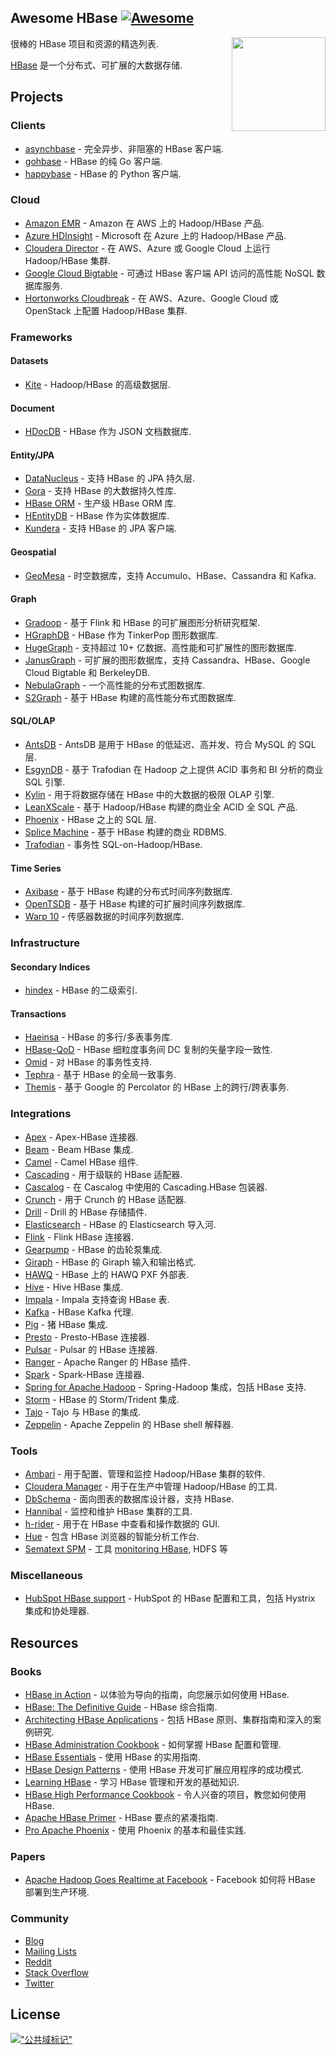 <div class="github-widget" data-repo="rayokota/awesome-hbase"></div>

## Awesome HBase [![Awesome](https://cdn.rawgit.com/sindresorhus/awesome/d7305f38d29fed78fa85652e3a63e154dd8e8829/media/badge.svg)](https://github.com/sindresorhus/awesome)

[<img src="https://cdn.rawgit.com/rayokota/awesome-hbase/c197f415/hbase_logo_with_orca-2.png" align="right" width="150">](http://hbase.apache.org/)

很棒的 HBase 项目和资源的精选列表.

[HBase](http://hbase.apache.org) 是一个分布式、可扩展的大数据存储.




    
## Projects

### Clients

* [asynchbase](https://github.com/OpenTSDB/asynchbase) - 完全异步、非阻塞的 HBase 客户端.
* [gohbase](https://github.com/tsuna/gohbase) - HBase 的纯 Go 客户端.
* [happybase](https://github.com/wbolster/happybase) - HBase 的 Python 客户端.


### Cloud

* [Amazon EMR](https://aws.amazon.com/emr/) - Amazon 在 AWS 上的 Hadoop/HBase 产品.
* [Azure HDInsight](https://azure.microsoft.com/en-us/services/hdinsight/) - Microsoft 在 Azure 上的 Hadoop/HBase 产品.
* [Cloudera Director](https://www.cloudera.com/products/product-components/cloudera-director.html) - 在 AWS、Azure 或 Google Cloud 上运行 Hadoop/HBase 集群.
* [Google Cloud Bigtable](https://cloud.google.com/bigtable/) - 可通过 HBase 客户端 API 访问的高性能 NoSQL 数据库服务.
* [Hortonworks Cloudbreak](https://hortonworks.com/open-source/cloudbreak/) - 在 AWS、Azure、Google Cloud 或 OpenStack 上配置 Hadoop/HBase 集群.

### Frameworks

#### Datasets

* [Kite](http://kitesdk.org) - Hadoop/HBase 的高级数据层.

#### Document

* [HDocDB](https://github.com/rayokota/hdocdb) - HBase 作为 JSON 文档数据库.

#### Entity/JPA

* [DataNucleus](http://www.datanucleus.org) - 支持 HBase 的 JPA 持久层.
* [Gora](http://gora.apache.org) - 支持 HBase 的大数据持久性库.
* [HBase ORM](https://github.com/flipkart-incubator/hbase-orm) - 生产级 HBase ORM 库.
* [HEntityDB](https://github.com/rayokota/hentitydb) - HBase 作为实体数据库.
* [Kundera](https://github.com/impetus-opensource/Kundera) - 支持 HBase 的 JPA 客户端.

#### Geospatial

* [GeoMesa](http://www.geomesa.org/) - 时空数据库，支持 Accumulo、HBase、Cassandra 和 Kafka.

#### Graph
* [Gradoop](https://github.com/dbs-leipzig/gradoop) - 基于 Flink 和 HBase 的可扩展图形分析研究框架.
* [HGraphDB](https://github.com/rayokota/hgraphdb) - HBase 作为 TinkerPop 图形数据库.
* [HugeGraph](https://github.com/apache/incubator-hugegraph) - 支持超过 10+ 亿数据、高性能和可扩展性的图形数据库.
* [JanusGraph](http://janusgraph.org/) - 可扩展的图形数据库，支持 Cassandra、HBase、Google Cloud Bigtable 和 BerkeleyDB.
* [NebulaGraph](https://github.com/vesoft-inc/nebula) - 一个高性能的分布式图数据库.
* [S2Graph](http://s2graph.incubator.apache.org) - 基于 HBase 构建的高性能分布式图数据库.

#### SQL/OLAP

* [AntsDB](http://antsdb.com/) - AntsDB 是用于 HBase 的低延迟、高并发、符合 MySQL 的 SQL 层.
* [EsgynDB](https://esgyn.com/) - 基于 Trafodian 在 Hadoop 之上提供 ACID 事务和 BI 分析的商业 SQL 引擎.
* [Kylin](http://kylin.apache.org) - 用于将数据存储在 HBase 中的大数据的极限 OLAP 引擎.
* [LeanXScale](http://www.leanxcale.com) - 基于 Hadoop/HBase 构建的商业全 ACID 全 SQL 产品.
* [Phoenix](https://phoenix.apache.org) - HBase 之上的 SQL 层.
* [Splice Machine](https://www.splicemachine.com) - 基于 HBase 构建的商业 RDBMS.
* [Trafodian](http://trafodion.apache.org) - 事务性 SQL-on-Hadoop/HBase.

#### Time Series

* [Axibase](http://axibase.com/products/axibase-time-series-database/) - 基于 HBase 构建的分布式时间序列数据库.
* [OpenTSDB](http://opentsdb.net) - 基于 HBase 构建的可扩展时间序列数据库.
* [Warp 10](http://www.warp10.io) - 传感器数据的时间序列数据库.

### Infrastructure

#### Secondary Indices

* [hindex](https://github.com/Huawei-Hadoop/hindex) - HBase 的二级索引.

#### Transactions

* [Haeinsa](https://github.com/VCNC/haeinsa) - HBase 的多行/多表事务库.
* [HBase-QoD](https://github.com/algarecu/hbase-0.94.8-qod) - HBase 细粒度事务间 DC 复制的矢量字段一致性.
* [Omid](https://github.com/apache/incubator-omid) - 对 HBase 的事务性支持.
* [Tephra](http://tephra.incubator.apache.org) - 基于 HBase 的全局一致事务.
* [Themis](https://github.com/XiaoMi/themis) - 基于 Google 的 Percolator 的 HBase 上的跨行/跨表事务.

### Integrations

* [Apex](https://github.com/apache/apex-malhar/tree/master/contrib/src/test/java/org/apache/apex/malhar/contrib/hbase) - Apex-HBase 连接器.
* [Beam](https://github.com/apache/beam/tree/master/sdks/java/io/hbase) - Beam HBase 集成.
* [Camel](http://camel.apache.org/hbase.html) - Camel HBase 组件.
* [Cascading](https://github.com/Cascading/cascading.hbase) - 用于级联的 HBase 适配器.
* [Cascalog](https://github.com/sorenmacbeth/hbase-cascalog) - 在 Cascalog 中使用的 Cascading.HBase 包装器.
* [Crunch](https://github.com/apache/crunch/tree/master/crunch-hbase) - 用于 Crunch 的 HBase 适配器.
* [Drill](https://drill.apache.org/docs/querying-hbase/) - Drill 的 HBase 存储插件.
* [Elasticsearch](https://github.com/mallocator/Elasticsearch-HBase-River) - HBase 的 Elasticsearch 导入河.
* [Flink](https://github.com/apache/flink/tree/master/flink-connectors/flink-connector-hbase-2.2) - Flink HBase 连接器.
* [Gearpump](https://github.com/apache/incubator-gearpump/tree/master/external/hbase) - HBase 的齿轮泵集成.
* [Giraph](https://github.com/apache/giraph/tree/trunk/giraph-hbase) - HBase 的 Giraph 输入和输出格式.
* [HAWQ](https://hawq.apache.org/docs/userguide/2.3.0.0-incubating/pxf/HBasePXF.html) - HBase 上的 HAWQ PXF 外部表.
* [Hive](https://cwiki.apache.org/confluence/display/Hive/HBaseIntegration) - Hive HBase 集成.
* [Impala](https://www.cloudera.com/documentation/enterprise/latest/topics/impala_hbase.html) - Impala 支持查询 HBase 表.
* [Kafka](https://github.com/apache/hbase-connectors/tree/master/kafka) - HBase Kafka 代理.
* [Pig](https://github.com/apache/pig/tree/trunk/src/org/apache/pig/backend/hadoop/hbase) - 猪 HBase 集成.
* [Presto](https://github.com/analysys/presto-hbase-connector) - Presto-HBase 连接器.
* [Pulsar](http://pulsar.apache.org/docs/en/io-hbase/) - Pulsar 的 HBase 连接器.
* [Ranger](https://cwiki.apache.org/confluence/display/RANGER/HBase+Plugin) - Apache Ranger 的 HBase 插件.
* [Spark](https://github.com/hortonworks-spark/shc) - Spark-HBase 连接器.
* [Spring for Apache Hadoop](https://projects.spring.io/spring-hadoop/) - Spring-Hadoop 集成，包括 HBase 支持.
* [Storm](https://github.com/apache/storm/tree/master/external/storm-hbase) - HBase 的 Storm/Trident 集成.
* [Tajo](https://tajo.apache.org/docs/current/hbase_integration.html) - Tajo 与 HBase 的集成.
* [Zeppelin](https://zeppelin.apache.org/docs/0.6.2/interpreter/hbase.html) - Apache Zeppelin 的 HBase shell 解释器.

### Tools

* [Ambari](https://ambari.apache.org) - 用于配置、管理和监控 Hadoop/HBase 集群的软件.
* [Cloudera Manager](https://www.cloudera.com/products/product-components/cloudera-manager.html) - 用于在生产中管理 Hadoop/HBase 的工具.
* [DbSchema](http://www.dbschema.com/index.html) - 面向图表的数据库设计器，支持 HBase.
* [Hannibal](https://github.com/sentric/hannibal) - 监控和维护 HBase 集群的工具.
* [h-rider](https://github.com/NiceSystems/hrider) - 用于在 HBase 中查看和操作数据的 GUI.
* [Hue](http://gethue.com) - 包含 HBase 浏览器的智能分析工作台.
* [Sematext SPM](http://sematext.com/spm) - 工具 [monitoring HBase](http://sematext.com/spm/integrations/hbase-monitoring), HDFS 等

### Miscellaneous

* [HubSpot HBase support](https://github.com/HubSpot/hbase-support) - HubSpot 的 HBase 配置和工具，包括 Hystrix 集成和协处理器.

## Resources

### Books

* [HBase in Action](https://www.manning.com/books/hbase-in-action) - 以体验为导向的指南，向您展示如何使用 HBase.
* [HBase: The Definitive Guide](http://shop.oreilly.com/product/0636920014348.do) - HBase 综合指南.
* [Architecting HBase Applications](http://shop.oreilly.com/product/0636920035688.do) - 包括 HBase 原则、集群指南和深入的案例研究.
* [HBase Administration Cookbook](https://www.packtpub.com/big-data-and-business-intelligence/hbase-administration-cookbook) - 如何掌握 HBase 配置和管理.
* [HBase Essentials](https://www.packtpub.com/big-data-and-business-intelligence/hbase-essentials) - 使用 HBase 的实用指南.
* [HBase Design Patterns](https://www.packtpub.com/big-data-and-business-intelligence/hbase-design-patterns) - 使用 HBase 开发可扩展应用程序的成功模式.
* [Learning HBase](https://www.packtpub.com/big-data-and-business-intelligence/learning-hbase) - 学习 HBase 管理和开发的基础知识.
* [HBase High Performance Cookbook](https://www.packtpub.com/big-data-and-business-intelligence/hbase-high-performance-cookbook) - 令人兴奋的项目，教您如何使用 HBase.
* [Apache HBase Primer](http://www.apress.com/us/book/9781484224236) - HBase 要点的紧凑指南.
* [Pro Apache Phoenix](http://www.apress.com/us/book/9781484223697) - 使用 Phoenix 的基本和最佳实践.

### Papers

* [Apache Hadoop Goes Realtime at Facebook](https://pdfs.semanticscholar.org/865a/215390cd49af9e4941e03107120e631dcaa0.pdf) - Facebook 如何将 HBase 部署到生产环境.

### Community

* [Blog](https://blogs.apache.org/hbase/)
* [Mailing Lists](http://hbase.apache.org/mail-lists.html)
* [Reddit](https://www.reddit.com/r/hbase/)
* [Stack Overflow](https://stackoverflow.com/questions/tagged/hbase)
* [Twitter](https://twitter.com/HBase)

## License

<p xmlns:dct="http://purl.org/dc/terms/">
<a rel="license" href="http://creativecommons.org/publicdomain/mark/1.0/">
<img src="https://mirrors.creativecommons.org/presskit/buttons/88x31/svg/publicdomain.svg"
     样式=“边框样式：无；”  alt=&quot;公共域标记&quot; /&gt;
</a>
